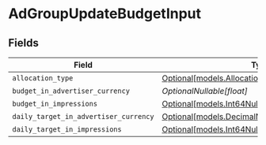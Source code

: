 # AdGroupUpdateBudgetInput


## Fields

| Field                                                                                              | Type                                                                                               | Required                                                                                           | Description                                                                                        |
| -------------------------------------------------------------------------------------------------- | -------------------------------------------------------------------------------------------------- | -------------------------------------------------------------------------------------------------- | -------------------------------------------------------------------------------------------------- |
| `allocation_type`                                                                                  | [Optional[models.AllocationType]](../models/allocationtype.md)                                     | :heavy_minus_sign:                                                                                 | N/A                                                                                                |
| `budget_in_advertiser_currency`                                                                    | *OptionalNullable[float]*                                                                          | :heavy_minus_sign:                                                                                 | N/A                                                                                                |
| `budget_in_impressions`                                                                            | [Optional[models.Int64NullableWorkflowsOptional]](../models/int64nullableworkflowsoptional.md)     | :heavy_minus_sign:                                                                                 | N/A                                                                                                |
| `daily_target_in_advertiser_currency`                                                              | [Optional[models.DecimalNullableWorkflowsOptional]](../models/decimalnullableworkflowsoptional.md) | :heavy_minus_sign:                                                                                 | N/A                                                                                                |
| `daily_target_in_impressions`                                                                      | [Optional[models.Int64NullableWorkflowsOptional]](../models/int64nullableworkflowsoptional.md)     | :heavy_minus_sign:                                                                                 | N/A                                                                                                |